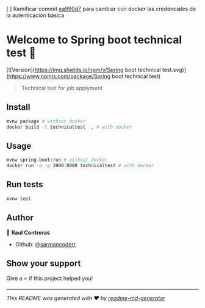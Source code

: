 [ ] Ramificar commit
[ea990d7](https://github.com/sarmancoderr/pruebatecnicaspringboot/commit/ea990d7f61b16993193db69a5bce7e9946d0e0a3)
para cambiar con docker las credenciales de la autenticación básica

# Welcome to Spring boot technical test 👋
[![Version](https://img.shields.io/npm/v/Spring boot technical test.svg)](https://www.npmjs.com/package/Spring boot technical test)

> Technical test for job applyment

## Install

```sh
mvnw package # without docker
docker build -t technicaltest  . # with docker
```

## Usage

```sh
mvnw spring-boot:run # without docker
docker run -d -p 3000:8080 technicaltest # with docker
```

## Run tests

```sh
mvnw test
```

## Author

👤 **Raul Contreras**

* Github: [@sarmancoderr](https://github.com/sarmancoderr)

## Show your support

Give a ⭐️ if this project helped you!


***
_This README was generated with ❤️ by [readme-md-generator](https://github.com/kefranabg/readme-md-generator)_